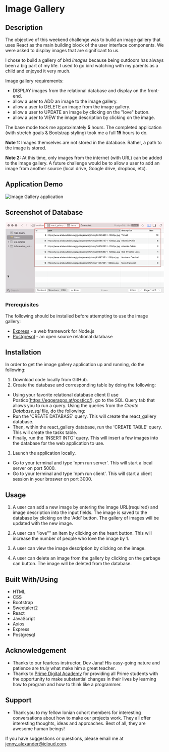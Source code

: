 # Image Gallery

## Description

The objective of this weekend challenge was to build an image gallery that uses React as the main building block of the user interface components. We were asked to display images that are significant to us.

I chose to build a gallery of *bird images* because being outdoors has always been a big part of my life. I used to go bird watching with my parents as a child and enjoyed it very much.

Image gallery requirements:

- DISPLAY images from the relational database and display on the front-end.
- allow a user to ADD an image to the image gallery.
- allow a user to DELETE an image from the image gallery.
- allow a user to UPDATE an image by clicking on the "love" button.
- allow a user to VIEW the image description by clicking on the image.

The base mode took me approximately **5** hours. The completed application (with stretch goals & Bootstrap styling) took me a full **15** hours to do.

**Note 1:** Images themselves are not stored in the database. Rather, a path to the image is stored.

**Note 2:** At this time, only images from the internet (with URL) can be added to the image gallery. A future challenge would be to allow a user to add an image from another source (local drive, Google drive, dropbox, etc).

## Application Demo

![Image Gallery application](public/images/react_gallery_demo.gif)

## Screenshot of Database

![Image Gallery database](public/images/react_gallery_db.png)

### Prerequisites

The following should be installed before attempting to use the image gallery:

- [Express](https://expressjs.com/en/starter/installing.html) - a web framework for Node.js
- [Postgresql](https://www.postgresql.org/) - an open source relational database

## Installation

In order to get the image gallery application up and running, do the following:

1. Download code locally from GitHub.
2. Create the database and corresponding table by doing the following:

- Using your favorite relational database client (I use Postico(<https://eggerapps.at/postico/>), go to the SQL Query tab that allows you to run a query. Using the queries from the *Create Database.sql* file, do the following:
- Run the 'CREATE DATABASE' query. This will create the react_gallery database.
- Then, within the react_gallery database, run the 'CREATE TABLE' query. This will create the tasks table.
- Finally, run the 'INSERT INTO' query. This will insert a few images into the database for the web application to use.

3. Launch the application locally.

- Go to your terminal and type 'npm run server'. This will start a local server on port 5000.
- Go to your terminal and type 'npm run client'. This will start a client session in your broswer on port 3000.

## Usage

1. A user can add a new image by entering the image URL(required) and image description into the input fields. The image is saved to the database by clicking on the 'Add' button. The gallery of images will be updated with the new image.

2. A user can "love"" an item by clicking on the heart button. This will increase the number of people who love the image by 1.

3. A user can view the image description by clicking on the image.

4. A user can delete an image from the gallery by clicking on the garbage can button. The image will be deleted from the database.

## Built With/Using

- HTML
- CSS
- Bootstrap
- Sweetalert2
- React
- JavaScript
- Axios
- Express
- Postgresql

## Acknowledgement

- Thanks to our fearless instructor, Dev Jana! His easy-going nature and patience are truly what make him a great teacher.
- Thanks to [Prime Digital Academy](www.primeacademy.io) for providing all Prime students with the opportunity to make substantial changes in their lives by learning how to program and how to think like a programmer.

## Support

- Thank you to my fellow Ionian cohort members for interesting conversations about how to make our projects work. They all offer interesting thoughts, ideas and approaches. Best of all, they are awesome human beings!

If you have suggestions or questions, please email me at <jenny_alexander@icloud.com>.
